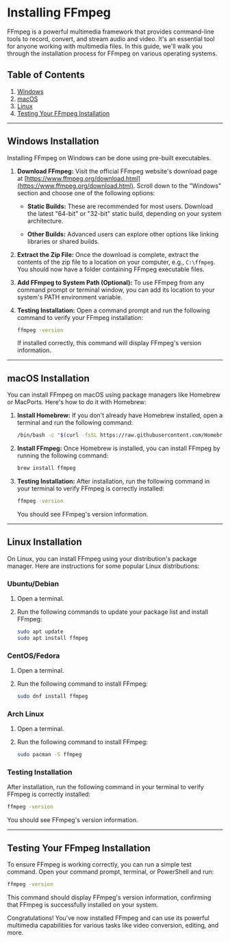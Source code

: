 # Installing FFmpeg

FFmpeg is a powerful multimedia framework that provides command-line tools to record, convert, and stream audio and video. It's an essential tool for anyone working with multimedia files. In this guide, we'll walk you through the installation process for FFmpeg on various operating systems.

## Table of Contents

1. [Windows](#windows-installation)
2. [macOS](#macos-installation)
3. [Linux](#linux-installation)
4. [Testing Your FFmpeg Installation](#testing-ffmpeg)

---

## Windows Installation <a name="windows-installation"></a>

Installing FFmpeg on Windows can be done using pre-built executables.

1. **Download FFmpeg:** Visit the official FFmpeg website's download page at [https://www.ffmpeg.org/download.html](https://www.ffmpeg.org/download.html). Scroll down to the "Windows" section and choose one of the following options:

   - **Static Builds:** These are recommended for most users. Download the latest "64-bit" or "32-bit" static build, depending on your system architecture.

   - **Other Builds:** Advanced users can explore other options like linking libraries or shared builds.

2. **Extract the Zip File:** Once the download is complete, extract the contents of the zip file to a location on your computer, e.g., `C:\ffmpeg`. You should now have a folder containing FFmpeg executable files.

3. **Add FFmpeg to System Path (Optional):** To use FFmpeg from any command prompt or terminal window, you can add its location to your system's PATH environment variable.

4. **Testing Installation:** Open a command prompt and run the following command to verify your FFmpeg installation:

   ```sh
   ffmpeg -version
   ```

   If installed correctly, this command will display FFmpeg's version information.

---

## macOS Installation <a name="macos-installation"></a>

You can install FFmpeg on macOS using package managers like Homebrew or MacPorts. Here's how to do it with Homebrew:

1. **Install Homebrew:** If you don't already have Homebrew installed, open a terminal and run the following command:

   ```sh
   /bin/bash -c "$(curl -fsSL https://raw.githubusercontent.com/Homebrew/install/HEAD/install.sh)"
   ```

2. **Install FFmpeg:** Once Homebrew is installed, you can install FFmpeg by running the following command:

   ```sh
   brew install ffmpeg
   ```

3. **Testing Installation:** After installation, run the following command in your terminal to verify FFmpeg is correctly installed:

   ```sh
   ffmpeg -version
   ```

   You should see FFmpeg's version information.

---

## Linux Installation <a name="linux-installation"></a>

On Linux, you can install FFmpeg using your distribution's package manager. Here are instructions for some popular Linux distributions:

### Ubuntu/Debian

1. Open a terminal.

2. Run the following commands to update your package list and install FFmpeg:

   ```sh
   sudo apt update
   sudo apt install ffmpeg
   ```

### CentOS/Fedora

1. Open a terminal.

2. Run the following command to install FFmpeg:

   ```sh
   sudo dnf install ffmpeg
   ```

### Arch Linux

1. Open a terminal.

2. Run the following command to install FFmpeg:

   ```sh
   sudo pacman -S ffmpeg
   ```

### Testing Installation

After installation, run the following command in your terminal to verify FFmpeg is correctly installed:

```sh
ffmpeg -version
```

You should see FFmpeg's version information.

---

## Testing Your FFmpeg Installation <a name="testing-ffmpeg"></a>

To ensure FFmpeg is working correctly, you can run a simple test command. Open your command prompt, terminal, or PowerShell and run:

```sh
ffmpeg -version
```

This command should display FFmpeg's version information, confirming that FFmpeg is successfully installed on your system.

Congratulations! You've now installed FFmpeg and can use its powerful multimedia capabilities for various tasks like video conversion, editing, and more.
